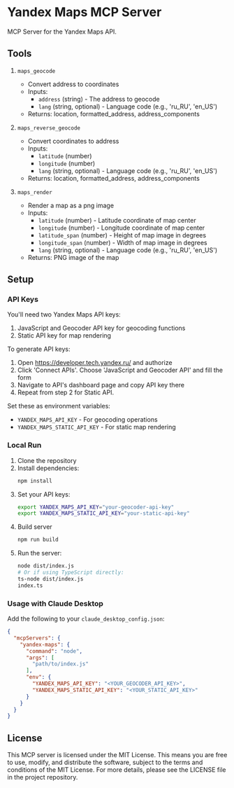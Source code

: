 # Yandex Maps MCP Server

MCP Server for the Yandex Maps API.

## Tools

1. `maps_geocode`
   - Convert address to coordinates
   - Inputs:
     - `address` (string) - The address to geocode
     - `lang` (string, optional) - Language code (e.g., 'ru_RU', 'en_US')
   - Returns: location, formatted_address, address_components

2. `maps_reverse_geocode`
   - Convert coordinates to address
   - Inputs:
     - `latitude` (number)
     - `longitude` (number)
     - `lang` (string, optional) - Language code (e.g., 'ru_RU', 'en_US')
   - Returns: location, formatted_address, address_components

3. `maps_render`
   - Render a map as a png image
   - Inputs:
     - `latitude` (number) - Latitude coordinate of map center
     - `longitude` (number) - Longitude coordinate of map center
     - `latitude_span` (number) - Height of map image in degrees
     - `longitude_span` (number) - Width of map image in degrees
     - `lang` (string, optional) - Language code (e.g., 'ru_RU', 'en_US')
   - Returns: PNG image of the map

## Setup

### API Keys
You'll need two Yandex Maps API keys:

1. JavaScript and Geocoder API key for geocoding functions
2. Static API key for map rendering

To generate API keys:
1. Open https://developer.tech.yandex.ru/ and authorize
2. Click 'Connect APIs'. Choose 'JavaScript and Geocoder API' and fill the form
3. Navigate to API's dashboard page and copy API key there
4. Repeat from step 2 for Static API.

Set these as environment variables:
- `YANDEX_MAPS_API_KEY` - For geocoding operations
- `YANDEX_MAPS_STATIC_API_KEY` - For static map rendering

### Local Run

1. Clone the repository
2. Install dependencies:
   ```bash
   npm install
   ```
3. Set your API keys:
   ```bash
   export YANDEX_MAPS_API_KEY="your-geocoder-api-key"
   export YANDEX_MAPS_STATIC_API_KEY="your-static-api-key"
   ```
4. Build server
   ```bash
   npm run build
   ```
4. Run the server:
   ```bash
   node dist/index.js
   # Or if using TypeScript directly:
   ts-node dist/index.js
   index.ts
   ```

### Usage with Claude Desktop

Add the following to your `claude_desktop_config.json`:

```json
{
  "mcpServers": {
    "yandex-maps": {
      "command": "node",
      "args": [
        "path/to/index.js"
      ],
      "env": {
        "YANDEX_MAPS_API_KEY": "<YOUR_GEOCODER_API_KEY>",
        "YANDEX_MAPS_STATIC_API_KEY": "<YOUR_STATIC_API_KEY>"
      }
    }
  }
}
```

## License

This MCP server is licensed under the MIT License. This means you are free to use, modify, and distribute the software, subject to the terms and conditions of the MIT License. For more details, please see the LICENSE file in the project repository.

